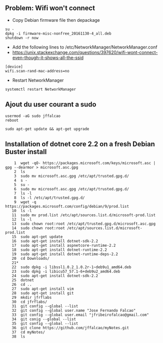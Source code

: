 ## Problem: Wifi won't connect

- Copy Debian firmware file then depackage

``` 
su -
dpkg -i firmware-misc-nonfree_20161130-4_all.deb 
shutdown -r now
```

- Add the following lines to /etc/NetworkManager/NetworkManager.conf
- https://unix.stackexchange.com/questions/397620/wifi-wont-connect-even-though-it-shows-all-the-ssid

```
[device]
wifi.scan-rand-mac-address=no
```

- Restart NetworkManager

```
systemctl restart NetworkManager
```

## Ajout du user courant a sudo

```
usermod -aG sudo jffalcao
reboot

sudo apt-get update && apt-get upgrade
```

## Installation of dotnet core 2.2 on a fresh Debian Buster install

```
    1  wget -qO- https://packages.microsoft.com/keys/microsoft.asc | gpg --dearmor > microsoft.asc.gpg
    2  ls
    3  sudo mv microsoft.asc.gpg /etc/apt/trusted.gpg.d/
    4  s -
    5  su -
    6  sudo mv microsoft.asc.gpg /etc/apt/trusted.gpg.d/
    7  ls -l
    8  ls -l /etc/apt/trusted.gpg.d/
    9  wget -q https://packages.microsoft.com/config/debian/9/prod.list
   10  ls -l
   11  sudo mv prod.list /etc/apt/sources.list.d/microsoft-prod.list
   12  ls -l
   13  sudo chown root:root /etc/apt/trusted.gpg.d/microsoft.asc.gpg
   14  sudo chown root:root /etc/apt/sources.list.d/microsoft-prod.list
   15  sudo apt-get update
   16  sudo apt-get install dotnet-sdk-2.2
   17  sudo apt-get install aspnetcore-runtime-2.2
   18  sudo apt-get install dotnet-runtime-2.2
   19  sudo apt-get install dotnet-runtime-deps-2.2
   20  cd Downloads/
   21* 
   22  sudo dpkg -i libssl1.0.2_1.0.2r-1~deb9u1_amd64.deb 
   23  sudo dpkg -i libicu57_57.1-6+deb9u2_amd64.deb 
   24  sudo apt-get install dotnet-sdk-2.2
   25  dotnet
   26  cd ..
   27  sudo apt-get install vim
   28  sudo apt-get install git
   29  mkdir jfrflabs
   30  cd jfrflabs/
   31  git config --global --list
   32  git config --global user.name "Jose Fernando Falcao"
   33  git config --global user.email "jfribeirofalcao@gmail.com"
   34  git conig --global --list
   35  git config --global --list
   36  git clone https://github.com/jffalcao/myNotes.git
   37  cd myNotes/
   38  ls
```

